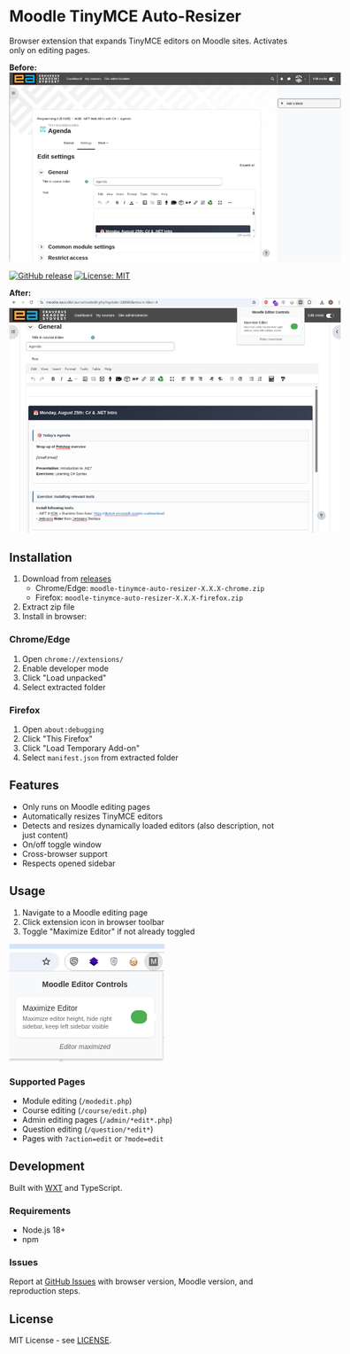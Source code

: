 # Moodle TinyMCE Auto-Resizer

Browser extension that expands TinyMCE editors on Moodle sites. Activates only on editing pages.

<b>Before:</b>
<br/>
<img src="docs/before.png" style="max-width: 600px">

[![GitHub release](https://img.shields.io/github/release/uldahlalex/fixmoodle.svg)](https://github.com/uldahlalex/fixmoodle/releases)
[![License: MIT](https://img.shields.io/badge/License-MIT-yellow.svg)](https://opensource.org/licenses/MIT)

<b>After:</b>
<br />
<img src="docs/after.png" style="max-width: 600px">

## Installation

1. Download from [releases](https://github.com/uldahlalex/fixmoodle/releases)
   - Chrome/Edge: `moodle-tinymce-auto-resizer-X.X.X-chrome.zip`
   - Firefox: `moodle-tinymce-auto-resizer-X.X.X-firefox.zip`
2. Extract zip file
3. Install in browser:

### Chrome/Edge
1. Open `chrome://extensions/`
2. Enable developer mode
3. Click "Load unpacked"
4. Select extracted folder

### Firefox
1. Open `about:debugging`
2. Click "This Firefox"
3. Click "Load Temporary Add-on"
4. Select `manifest.json` from extracted folder

## Features

- Only runs on Moodle editing pages
- Automatically resizes TinyMCE editors
- Detects and resizes dynamically loaded editors (also description, not just content)
- On/off toggle window
- Cross-browser support
- Respects opened sidebar

## Usage

1. Navigate to a Moodle editing page
2. Click extension icon in browser toolbar
3. Toggle "Maximize Editor" if not already toggled

![Image](docs/controls.png)


### Supported Pages
- Module editing (`/modedit.php`)
- Course editing (`/course/edit.php`)
- Admin editing pages (`/admin/*edit*.php`)
- Question editing (`/question/*edit*`)
- Pages with `?action=edit` or `?mode=edit`

## Development

Built with [WXT](https://wxt.dev/) and TypeScript.

### Requirements
- Node.js 18+
- npm

### Issues

Report at [GitHub Issues](https://github.com/uldahlalex/fixmoodle/issues) with browser version, Moodle version, and reproduction steps.

## License

MIT License - see [LICENSE](LICENSE).

